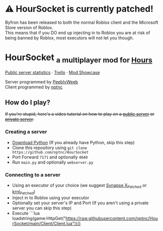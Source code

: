 
# ⚠️ HourSocket is currently patched! 
Byfron has been released to both the normal Roblox client and the Microsoft Store version of Roblox.  
This means that if you DO end up injecting in to Roblox you are at risk of being banned by Roblox, most executors will not let you though.


# HourSocket <sub>a multiplayer mod for [Hours](https://www.roblox.com/games/5732973455/HOURS)</sub>

[Public server statistics](http://salamithecat.com:4040) · [Trello](https://trello.com/b/e1gvvbzK/hours-multiplayer-script) · [Mod Showcase](https://www.youtube.com/watch?v=IsCv-xNTXe4)

Server programmed by [PeeblyWeeb](https://discord.com/users/904032786854346795)  
Client programmed by [nptnc](https://discord.com/users/397930609894490122)
  

## How do I play?
~~If you're stupid, here's a video tutorial on how to play on a [public server](https://google.com/) or [private server](https://google.com/).~~

### Creating a server
- [Download Python](https://www.python.org/downloads/release/python-3110/) (If you already have Python, skip this step)
- Clone this repository using `git clone https://github.com/nptnc/HourSocket`
- Port Forward `7171` and optionally `4040`
- Run `main.py` and optionally `webserver.py`

### Connecting to a server
- Using an executor of your choice (we suggest [Synapse X](https://x.synapse.to)<sub>Patched</sub> or [krnl](https://krnl.place)<sub>Patched</sub>)
- Inject in to Roblox using your executor
- Optionally set your server's IP and Port (If you aren't using a private server you can skip this step)
- Execute ```lua
loadstring(game:HttpGet("https://raw.githubusercontent.com/nptnc/HourSocket/main/Client/Client.lua"))()
````
